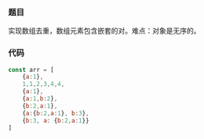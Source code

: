### 题目

实现数组去重，数组元素包含嵌套的对。难点：对象是无序的。

### 代码

```JavaScript
const arr = [
    {a:1},
    1,1,2,3,4,4,
    {a:1}, 
    {a:1,b:2},
    {b:2,a:1}, 
    {a:{b:2,a:1}, b:3}, 
    {b:3, a: {b:2,a:1}}
]






















```



